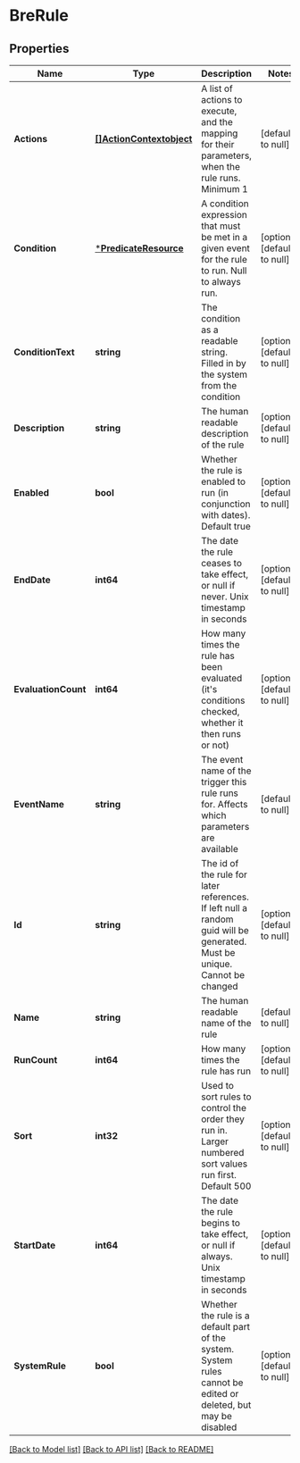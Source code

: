 # BreRule

## Properties
Name | Type | Description | Notes
------------ | ------------- | ------------- | -------------
**Actions** | [**[]ActionContextobject**](ActionContext«object».md) | A list of actions to execute, and the mapping for their parameters, when the rule runs. Minimum 1 | [default to null]
**Condition** | [***PredicateResource**](PredicateResource.md) | A condition expression that must be met in a given event for the rule to run. Null to always run. | [optional] [default to null]
**ConditionText** | **string** | The condition as a readable string. Filled in by the system from the condition | [optional] [default to null]
**Description** | **string** | The human readable description of the rule | [optional] [default to null]
**Enabled** | **bool** | Whether the rule is enabled to run (in conjunction with dates). Default true | [optional] [default to null]
**EndDate** | **int64** | The date the rule ceases to take effect, or null if never. Unix timestamp in seconds | [optional] [default to null]
**EvaluationCount** | **int64** | How many times the rule has been evaluated (it&#39;s conditions checked, whether it then runs or not) | [optional] [default to null]
**EventName** | **string** | The event name of the trigger this rule runs for. Affects which parameters are available | [default to null]
**Id** | **string** | The id of the rule for later references. If left null a random guid will be generated. Must be unique. Cannot be changed | [optional] [default to null]
**Name** | **string** | The human readable name of the rule | [default to null]
**RunCount** | **int64** | How many times the rule has run | [optional] [default to null]
**Sort** | **int32** | Used to sort rules to control the order they run in. Larger numbered sort values run first.  Default 500 | [optional] [default to null]
**StartDate** | **int64** | The date the rule begins to take effect, or null if always. Unix timestamp in seconds | [optional] [default to null]
**SystemRule** | **bool** | Whether the rule is a default part of the system. System rules cannot be edited or deleted, but may be disabled | [optional] [default to null]

[[Back to Model list]](../README.md#documentation-for-models) [[Back to API list]](../README.md#documentation-for-api-endpoints) [[Back to README]](../README.md)


